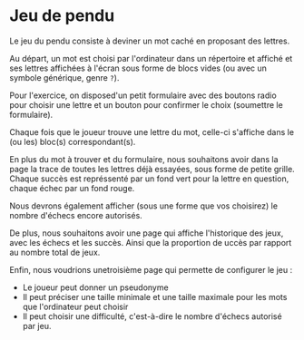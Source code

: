 # Jeu de pendu

Le jeu  du pendu consiste à deviner un mot caché en proposant des lettres.

Au départ, un mot est choisi par l'ordinateur dans un répertoire et affiché et ses lettres affichées à l'écran sous forme de blocs vides (ou avec un symbole générique, genre `?`).

Pour l'exercice, on disposed'un petit formulaire avec des boutons radio pour choisir une lettre et un bouton pour confirmer le choix (soumettre le formulaire).

Chaque fois que le joueur trouve une lettre du mot, celle-ci s'affiche dans le (ou les) bloc(s) correspondant(s).

En plus du mot à trouver et du formulaire, nous souhaitons avoir dans la page la trace de toutes les lettres déjà essayées, sous forme de petite grille. Chaque succès est représsenté par un fond vert pour la lettre en question, chaque échec par un fond rouge.

Nous devrons également afficher (sous une forme que vos choisirez) le nombre d'échecs encore autorisés.

De plus, nous souhaitons avoir une page qui affiche l'historique des jeux, avec les échecs et les succès. Ainsi que la proportion de uccès par rapport au nombre total de jeux.

Enfin, nous voudrions unetroisième page qui permette de configurer le jeu :
- Le joueur peut donner un pseudonyme
- Il peut préciser une taille minimale et une taille maximale pour les mots que l'ordinateur peut choisir
- Il peut choisir une difficulté, c'est-à-dire le nombre d'échecs autorisé par jeu.
